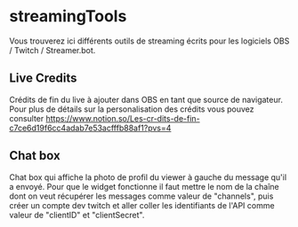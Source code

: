 # streamingTools
Vous trouverez ici différents outils de streaming écrits pour les logiciels OBS / Twitch / Streamer.bot.

## Live Credits
Crédits de fin du live à ajouter dans OBS en tant que source de navigateur.
Pour plus de détails sur la personalisation des crédits vous pouvez consulter https://www.notion.so/Les-cr-dits-de-fin-c7ce6d19f6cc4adab7e53acfffb88af1?pvs=4

## Chat box
Chat box qui affiche la photo de profil du viewer à gauche du message qu'il a envoyé.
Pour que le widget fonctionne il faut mettre le nom de la chaîne dont on veut récupérer les messages comme valeur de "channels", puis créer un compte dev twitch et aller coller les identifiants de l'API comme valeur de "clientID" et "clientSecret".
